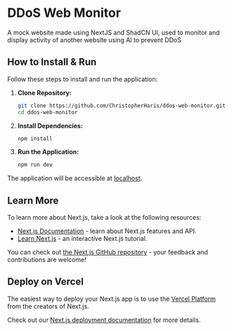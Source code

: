 # DDoS Web Monitor
A mock website made using NextJS and ShadCN UI, used to monitor and display activity of another website using AI to prevent DDoS

## How to Install & Run

Follow these steps to install and run the application:

1. **Clone Repository:**
   ```bash
   git clone https://github.com/ChristopherHaris/ddos-web-monitor.git
   cd ddos-web-monitor
   ```
2. **Install Dependencies:**
   ```bash
   npm install
   ```
3. **Run the Application:**
   ```bash
   npm run dev
   ```

The application will be accessible at [localhost](http://localhost:3000/).

## Learn More

To learn more about Next.js, take a look at the following resources:

- [Next.js Documentation](https://nextjs.org/docs) - learn about Next.js features and API.
- [Learn Next.js](https://nextjs.org/learn) - an interactive Next.js tutorial.

You can check out [the Next.js GitHub repository](https://github.com/vercel/next.js/) - your feedback and contributions are welcome!

## Deploy on Vercel

The easiest way to deploy your Next.js app is to use the [Vercel Platform](https://vercel.com/new?utm_medium=default-template&filter=next.js&utm_source=create-next-app&utm_campaign=create-next-app-readme) from the creators of Next.js.

Check out our [Next.js deployment documentation](https://nextjs.org/docs/deployment) for more details.
